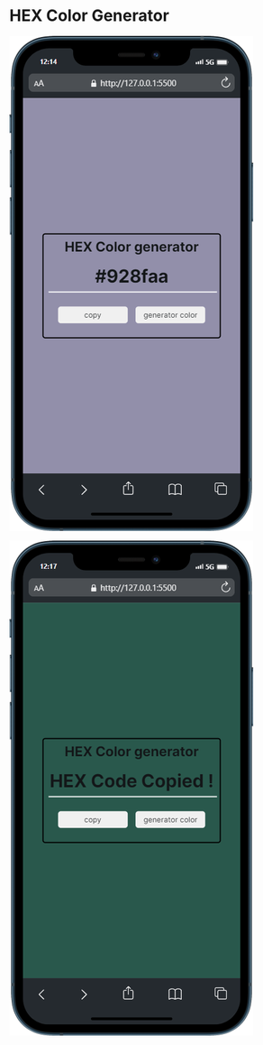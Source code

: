 # HEX Color Generator

![HEX color app](/DAY%203%20-%20HEX%20Color%20generator/images/mobile.png)

![HEX code copied](/DAY%203%20-%20HEX%20Color%20generator/images/mobile%20%20copied%20HEX%20code.png)
